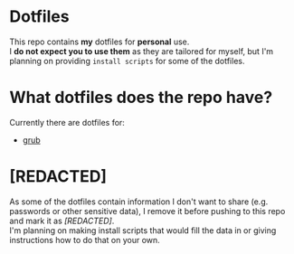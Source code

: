 # Dotfiles
This repo contains **my** dotfiles for **personal** use.  
I **do not expect you to use them** as they are tailored for myself, 
but I'm planning on providing `install scripts` for some of the dotfiles.

# What dotfiles does the repo have?
Currently there are dotfiles for:
- [grub](dotfiles/grub)

# [REDACTED]
As some of the dotfiles contain information I don't want to share (e.g. passwords or other sensitive data), 
I remove it before pushing to this repo and mark it as _[REDACTED]_.  
I'm planning on making install scripts that would fill the data in or giving instructions how to do that on your own.